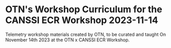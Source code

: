 # OTN's Workshop Curriculum for the CANSSI ECR Workshop 2023-11-14
Telemetry workshop materials created by OTN, to be curated and taught On November 14th 2023 at the OTN x CANSSI ECR Workshop.
